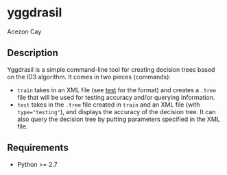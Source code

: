 yggdrasil
=========

Acezon Cay


Description
-----------

Yggdrasil is a simple command-line tool for creating decision trees
based on the ID3 algorithm. It comes in two pieces (commands):

+ `train` takes in an XML file (see [test](../master/test)
for the format) and creates a `.tree` file that will be used
for testing accuracy and/or querying information.
+ `test` takes in the `.tree` file created in `train` and an XML file
(with `type="testing"`), and displays the accuracy of the decision tree.
It can also query the decision tree by putting parameters
specified in the XML file.


Requirements
------------

+ Python >= 2.7
